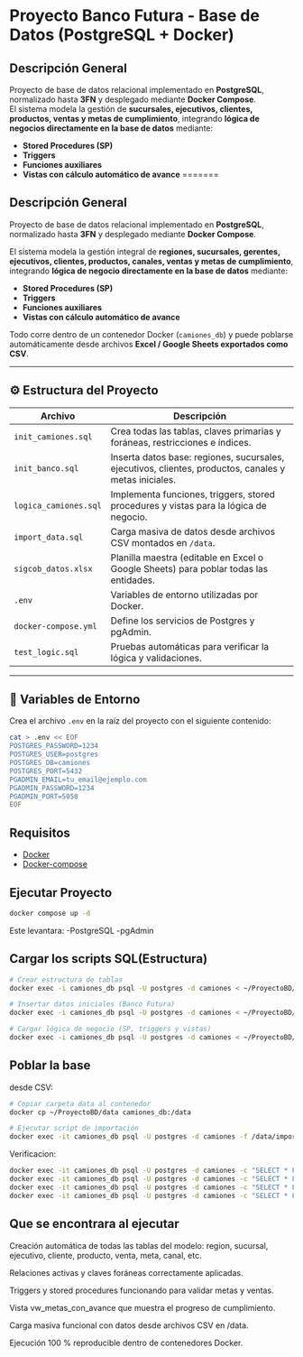 # Proyecto Banco Futura - Base de Datos (PostgreSQL + Docker)

##  Descripción General

Proyecto de base de datos relacional implementado en **PostgreSQL**, normalizado hasta **3FN** y desplegado mediante **Docker Compose**.  
El sistema modela la gestión de **sucursales, ejecutivos, clientes, productos, ventas y metas de cumplimiento**, integrando **lógica de negocios directamente en la base de datos** mediante:

- **Stored Procedures (SP)**
- **Triggers**
- **Funciones auxiliares**
- **Vistas con cálculo automático de avance**
=======
##  Descripción General

Proyecto de base de datos relacional implementado en **PostgreSQL**, normalizado hasta **3FN** y desplegado mediante **Docker Compose**.

El sistema modela la gestión integral de **regiones, sucursales, gerentes, ejecutivos, clientes, productos, canales, ventas y metas de cumplimiento**, integrando **lógica de negocio directamente en la base de datos** mediante:

-  **Stored Procedures (SP)**
-  **Triggers**
-  **Funciones auxiliares**
-  **Vistas con cálculo automático de avance**

Todo corre dentro de un contenedor Docker (`camiones_db`) y puede poblarse automáticamente desde archivos **Excel / Google Sheets exportados como CSV**.

---

## ⚙️ Estructura del Proyecto

| Archivo | Descripción |
|----------|-------------|
| `init_camiones.sql` | Crea todas las tablas, claves primarias y foráneas, restricciones e índices. |
| `init_banco.sql` | Inserta datos base: regiones, sucursales, ejecutivos, clientes, productos, canales y metas iniciales. |
| `logica_camiones.sql` | Implementa funciones, triggers, stored procedures y vistas para la lógica de negocio. |
| `import_data.sql` | Carga masiva de datos desde archivos CSV montados en `/data`. |
| `sigcob_datos.xlsx` | Planilla maestra (editable en Excel o Google Sheets) para poblar todas las entidades. |
| `.env` | Variables de entorno utilizadas por Docker. |
| `docker-compose.yml` | Define los servicios de Postgres y pgAdmin. |
| `test_logic.sql` | Pruebas automáticas para verificar la lógica y validaciones. |

---

## 🧩 Variables de Entorno

Crea el archivo `.env` en la raíz del proyecto con el siguiente contenido:

```bash
cat > .env << EOF
POSTGRES_PASSWORD=1234
POSTGRES_USER=postgres
POSTGRES_DB=camiones
POSTGRES_PORT=5432
PGADMIN_EMAIL=tu_email@ejemplo.com
PGADMIN_PASSWORD=1234
PGADMIN_PORT=5050
EOF
```

## Requisitos

- [Docker](https://www.docker.com)
- [Docker-compose](https://docs.docker.com/compose/)

## Ejecutar Proyecto

```bash
docker compose up -d
```
Este levantara:
  -PostgreSQL
  -pgAdmin

## Cargar los scripts SQL(Estructura)

```bash
# Crear estructura de tablas
docker exec -i camiones_db psql -U postgres -d camiones < ~/ProyectoBD/init/init_camiones.sql

# Insertar datos iniciales (Banco Futura)
docker exec -i camiones_db psql -U postgres -d camiones < ~/ProyectoBD/init/init_banco.sql

# Cargar lógica de negocio (SP, triggers y vistas)
docker exec -i camiones_db psql -U postgres -d camiones < ~/ProyectoBD/init/logica_camiones.sql
```

## Poblar la base
desde CSV:

```bash
# Copiar carpeta data al contenedor
docker cp ~/ProyectoBD/data camiones_db:/data

# Ejecutar script de importación
docker exec -it camiones_db psql -U postgres -d camiones -f /data/import_data.sql
```

Verificacion:
```bash
docker exec -it camiones_db psql -U postgres -d camiones -c "SELECT * FROM region;"
docker exec -it camiones_db psql -U postgres -d camiones -c "SELECT * FROM canal;"
docker exec -it camiones_db psql -U postgres -d camiones -c "SELECT * FROM producto;"
docker exec -it camiones_db psql -U postgres -d camiones -c "SELECT * FROM venta;"
```

## Que se encontrara al ejecutar
Creación automática de todas las tablas del modelo:
region, sucursal, ejecutivo, cliente, producto, venta, meta, canal, etc.

Relaciones activas y claves foráneas correctamente aplicadas.

Triggers y stored procedures funcionando para validar metas y ventas.

Vista vw_metas_con_avance que muestra el progreso de cumplimiento.

Carga masiva funcional con datos desde archivos CSV en /data.

Ejecución 100 % reproducible dentro de contenedores Docker.
